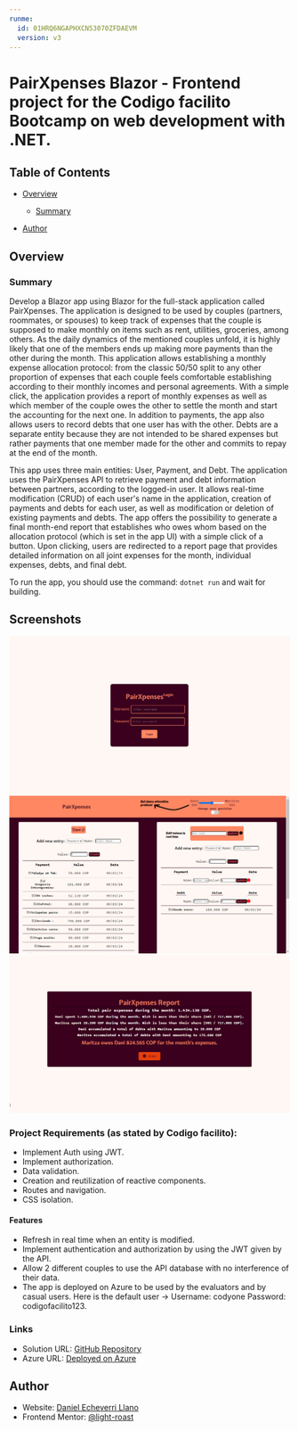 ```yaml
---
runme:
  id: 01HRQ6NGAPHXCN53070ZFDAEVM
  version: v3
---
```


# PairXpenses Blazor - Frontend project for the Codigo facilito Bootcamp on web development with .NET.

## Table of Contents

- [Overview](#overview)
   - [Summary](#summary)

- [Author](#author)

## Overview

### Summary

Develop a Blazor app using Blazor for the full-stack application called PairXpenses. The application is designed to be used by couples (partners, roommates, or spouses) to keep track of expenses that the couple is supposed to make monthly on items such as rent, utilities, groceries, among others. As the daily dynamics of the mentioned couples unfold, it is highly likely that one of the members ends up making more payments than the other during the month. This application allows establishing a monthly expense allocation protocol: from the classic 50/50 split to any other proportion of expenses that each couple feels comfortable establishing according to their monthly incomes and personal agreements. With a simple click, the application provides a report of monthly expenses as well as which member of the couple owes the other to settle the month and start the accounting for the next one. In addition to payments, the app also allows users to record debts that one user has with the other. Debts are a separate entity because they are not intended to be shared expenses but rather payments that one member made for the other and commits to repay at the end of the month.

This app uses three main entities: User, Payment, and Debt. The application uses the PairXpenses API to retrieve payment and debt information between partners, according to the logged-in user. It allows real-time modification (CRUD) of each user's name in the application, creation of payments and debts for each user, as well as modification or deletion of existing payments and debts. The app offers the possibility to generate a final month-end report that establishes who owes whom based on the allocation protocol (which is set in the app UI) with a simple click of a button. Upon clicking, users are redirected to a report page that provides detailed information on all joint expenses for the month, individual expenses, debts, and final debt.

To run the app, you should use the command: `dotnet run` and wait for building.

## Screenshots

![Screenshot 1](./assets/1.png)
![Screenshot 2](./assets/2.png)
![Screenshot 3](./assets/3.png)

### Project Requirements (as stated by Codigo facilito):

- Implement Auth using JWT.
- Implement authorization.
- Data validation.
- Creation and reutilization of reactive components.
- Routes and navigation.
- CSS isolation.

#### Features

- Refresh in real time when an entity is modified.
- Implement authentication and authorization by using the JWT given by the API.
- Allow 2 different couples to use the API database with no interference of their data.
- The app is deployed on Azure to be used by the evaluators and by casual users. Here is the default user -> Username: codyone Password: codigofacilito123.

### Links

- Solution URL: [GitHub Repository](https://github.com/light-roast/PairXpensesFS)
- Azure URL: [Deployed on Azure](https://pairxpensesapp.azurewebsites.net/)

## Author

- Website: [Daniel Echeverri Llano](https://daniel-echeverri-portfolio.netlify.app/)
- Frontend Mentor: [@light-roast](https://www.frontendmentor.io/profile/light-roast)
